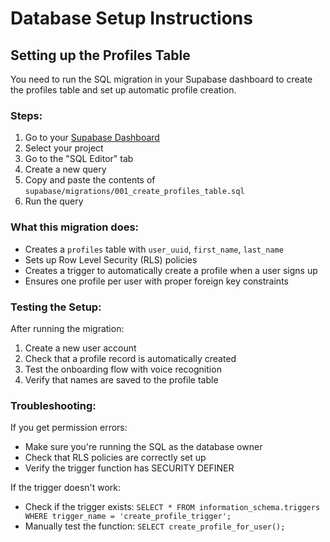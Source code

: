 # Database Setup Instructions

## Setting up the Profiles Table

You need to run the SQL migration in your Supabase dashboard to create the profiles table and set up automatic profile creation.

### Steps:

1. Go to your [Supabase Dashboard](https://supabase.com/dashboard)
2. Select your project
3. Go to the "SQL Editor" tab
4. Create a new query
5. Copy and paste the contents of `supabase/migrations/001_create_profiles_table.sql`
6. Run the query

### What this migration does:

- Creates a `profiles` table with `user_uuid`, `first_name`, `last_name`
- Sets up Row Level Security (RLS) policies
- Creates a trigger to automatically create a profile when a user signs up
- Ensures one profile per user with proper foreign key constraints

### Testing the Setup:

After running the migration:
1. Create a new user account
2. Check that a profile record is automatically created
3. Test the onboarding flow with voice recognition
4. Verify that names are saved to the profile table

### Troubleshooting:

If you get permission errors:
- Make sure you're running the SQL as the database owner
- Check that RLS policies are correctly set up
- Verify the trigger function has SECURITY DEFINER

If the trigger doesn't work:
- Check if the trigger exists: `SELECT * FROM information_schema.triggers WHERE trigger_name = 'create_profile_trigger';`
- Manually test the function: `SELECT create_profile_for_user();`
